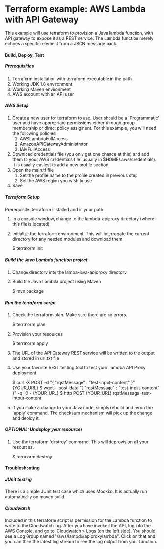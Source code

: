 # Terraform example: AWS Lambda with API Gateway

This example will use terraform to provision a Java lambda function, with API gateway to expose it as a REST service. The Lambda function merely echoes a specific element from a JSON message back.

#### Build, Deploy, Test

##### Prerequisities
1. Terraform installation with terraform executable in the path
1. Working JDK 1.8 environment
1. Working Maven environment
1. AWS account with an API user


##### AWS Setup
1. Create a new user for terraform to use. User should be a 'Programmatic' user and have appropriate permissions either through group membership or direct policy assigment. For this example, you will need the following policies:
    1. AWSLambdaFullAccess
    1. AmazonAPIGatewayAdministrator
    1. IAMFullAccess
1. Download credentials file (you only get one chance at this) and add them to your AWS credentials file (usually in $HOME/.aws/credentials). It is usually easiest to add a new profile section.
1. Open the main.tf file
    1. Set the profile name to the profile created in previous step
    1. Set the AWS region you wish to use
1. Save

##### Terraform Setup
Prerequisite: terraform installed and in your path
1. In a console window, change to the lambda-apiproxy directory (where this file is located)
1. Initialize the terraform environment. This will interrogate the current directory for any needed modules and download them.

    $ terraform init

##### Build the Java Lambda function project
1. Change directory into the lamba-java-apiproxy directory
1. Build the Java Lambda project using Maven

    $ mvn package

##### Run the terraform script
1. Check the terraform plan. Make sure there are no errors.

     $ terraform plan
1. Provision your resources

     $ terraform apply  
1. The URL of the API Gateway REST service will be written to the output and stored in url.txt file
1. Use your favorite REST testing tool to test your Lamdba API Proxy deployment

     $ curl -X POST -d  "{ \"rqstMessage\" : \"test-input-content\" }" {YOUR_URL}
     $ wget --post-data  "{ \"rqstMessage\" : \"test-input-content\" }" -q -O - {YOUR_URL}
     $ http POST {YOUR_URL} rqstMessage=test-intput-content
    
1. If you make a change to your Java code, simply rebuild and rerun the 'apply' command. The checksum mechanism will pick up the change and deploy it.


##### OPTIONAL: Undeploy your resources
1. Use the terraform 'destroy' command. This will deprovision all your resources.

     $ terraform destroy

     
     
#### Troubleshooting

##### JUnit testing
There is a simple JUnit test case which uses Mockito. It is actually run automatically on maven build.

##### Cloudwatch
Included in this terraform script is permission for the Lambda function to write to the Cloudwatch log. After you have invoked the API, log into the AWS Console, and go to: Cloudwatch > Logs (on the left side). You should see a Log Group named "/aws/lambda/apiproxylambda". Click on that and you can then the latest log stream to see the log output from your function.
